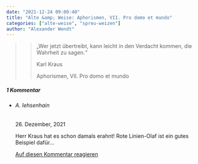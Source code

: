```yaml
---
date: "2021-12-24 09:00:40"
title: "Alte &amp; Weise: Aphorismen, VII. Pro domo et mundo"
categories: ["alte-weise", "spreu-weizen"]
author: "Alexander Wendt"
---
```


>> „Wer jetzt übertreibt, kann leicht in den Verdacht kommen,
>> die Wahrheit zu sagen.“
>> 
>> Karl Kraus
>> 
>> Aphorismen, VII. Pro domo et mundo

<!--more-->
<h5 class="comments-h">
1 Kommentar </h5>
<ul class="commentlist">
<li class="comment even thread-even depth-1 clearfix" id="li-comment-117455">
<h6 class="author">A. Iehsenhain</h6> <span class="date">26. Dezember, 2021</span>



Herr Kraus hat es schon damals erahnt! Rote Linien-Olaf ist ein gutes Beispiel dafür&#8230;

<a rel="nofollow" class="comment-reply-link" href="#comment-117455" data-commentid="117455" data-postid="14650" data-belowelement="comment-117455" data-respondelement="respond" data-replyto="Antworte auf A. Iehsenhain" aria-label="Antworte auf A. Iehsenhain">Auf diesen Kommentar reagieren</a> 


</li>
</ul>
